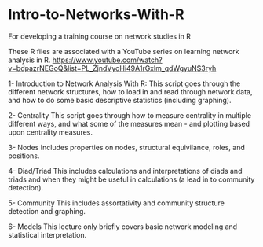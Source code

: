 # Intro-to-Networks-With-R
For developing a training course on network studies in R

These R files are associated with a YouTube series on learning network analysis in R.
https://www.youtube.com/watch?v=bdpazrNEGoQ&list=PL_ZjndVyoHi49A1rGxlm_qdWgyuNS3ryh

1- Introduction to Network Analysis With R:
This script goes through the different network structures, how to load in and read through network data, and how to do some basic descriptive statistics (including graphing).

2- Centrality
This script goes through how to measure centrality in multiple different ways, and what some of the measures mean - and plotting based upon centrality measures.

3- Nodes
Includes properties on nodes, structural equivilance, roles, and positions.

4- Diad/Triad
This includes calculations and interpretations of diads and triads and when they might be useful in calculations (a lead in to community detection).

5- Community
This includes assortativity and community structure detection and graphing.

6- Models
This lecture only briefly covers basic network modeling and statistical interpretation.
